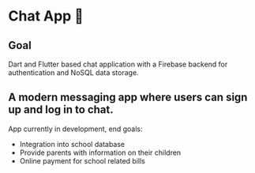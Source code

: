 # Chat App 🐍

## Goal

Dart and Flutter based chat application with a Firebase backend for authentication and NoSQL data storage.

## A modern messaging app where users can sign up and log in to chat.

App currently in development, end goals:

- Integration into school database
- Provide parents with information on their children
- Online payment for school related bills
    